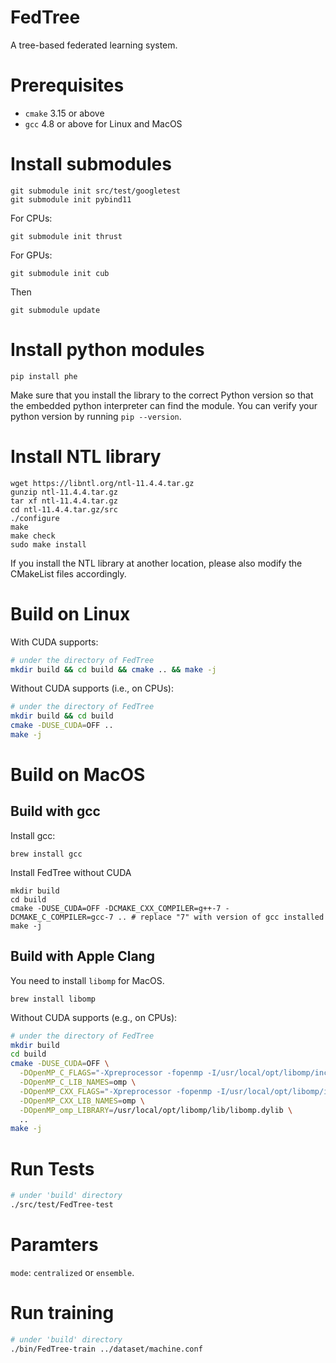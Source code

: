 # FedTree
A tree-based federated learning system.

# Prerequisites
* ```cmake``` 3.15 or above
* ```gcc``` 4.8 or above for Linux and MacOS

# Install submodules
```
git submodule init src/test/googletest
git submodule init pybind11
```
For CPUs:
```
git submodule init thrust
```

For GPUs:
```
git submodule init cub
```

Then
```
git submodule update
```

# Install python modules
```
pip install phe
```
Make sure that you install the library to the correct Python version so that the embedded python interpreter can find the module. You can verify your python version by running `pip --version`.

# Install NTL library
```
wget https://libntl.org/ntl-11.4.4.tar.gz
gunzip ntl-11.4.4.tar.gz
tar xf ntl-11.4.4.tar.gz
cd ntl-11.4.4.tar.gz/src
./configure
make
make check
sudo make install
```
If you install the NTL library at another location, please also modify the CMakeList files accordingly.

# Build on Linux
With CUDA supports:
```bash
# under the directory of FedTree
mkdir build && cd build && cmake .. && make -j
```
Without CUDA supports (i.e., on CPUs):
```bash
# under the directory of FedTree
mkdir build && cd build 
cmake -DUSE_CUDA=OFF ..
make -j
```

# Build on MacOS

## Build with gcc

Install gcc:
```
brew install gcc
```
Install FedTree without CUDA
```
mkdir build
cd build
cmake -DUSE_CUDA=OFF -DCMAKE_CXX_COMPILER=g++-7 -DCMAKE_C_COMPILER=gcc-7 .. # replace "7" with version of gcc installed
make -j
```
## Build with Apple Clang

You need to install ```libomp``` for MacOS.
```
brew install libomp
```

Without CUDA supports (e.g., on CPUs):
```bash
# under the directory of FedTree
mkdir build
cd build
cmake -DUSE_CUDA=OFF \
  -DOpenMP_C_FLAGS="-Xpreprocessor -fopenmp -I/usr/local/opt/libomp/include" \
  -DOpenMP_C_LIB_NAMES=omp \
  -DOpenMP_CXX_FLAGS="-Xpreprocessor -fopenmp -I/usr/local/opt/libomp/include" \
  -DOpenMP_CXX_LIB_NAMES=omp \
  -DOpenMP_omp_LIBRARY=/usr/local/opt/libomp/lib/libomp.dylib \
  ..
make -j
```

# Run Tests
```bash
# under 'build' directory
./src/test/FedTree-test
```

# Paramters
`mode`: `centralized` or `ensemble`.

# Run training
```bash
# under 'build' directory
./bin/FedTree-train ../dataset/machine.conf
```
